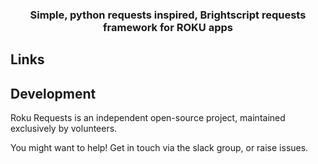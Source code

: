 <h3 align="center">
Simple, python requests inspired, Brightscript requests framework for ROKU apps
</h3>


## Links


## Development

Roku Requests is an independent open-source project, maintained exclusively by volunteers.

You might want to help! Get in touch via the slack group, or raise issues.
